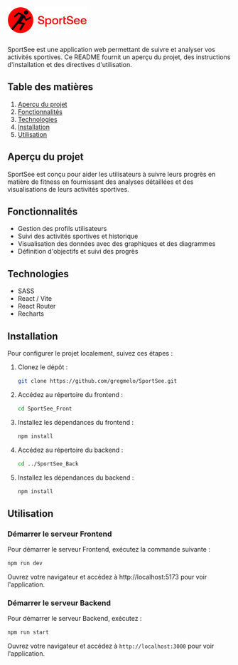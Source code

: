 # ![Logo SportSee](./SportSee_Front/src/assets/logo.png)

SportSee est une application web permettant de suivre et analyser vos activités sportives. Ce README fournit un aperçu du projet, des instructions d'installation et des directives d'utilisation.

## Table des matières
1. [Aperçu du projet](#aperçu-du-projet)
2. [Fonctionnalités](#fonctionnalités)
3. [Technologies](#technologies)
4. [Installation](#installation)
5. [Utilisation](#utilisation)

## Aperçu du projet
SportSee est conçu pour aider les utilisateurs à suivre leurs progrès en matière de fitness en fournissant des analyses détaillées et des visualisations de leurs activités sportives.

## Fonctionnalités
- Gestion des profils utilisateurs
- Suivi des activités sportives et historique
- Visualisation des données avec des graphiques et des diagrammes
- Définition d'objectifs et suivi des progrès

## Technologies
- SASS
- React / Vite
- React Router
- Recharts

## Installation
Pour configurer le projet localement, suivez ces étapes :

1. Clonez le dépôt :
    ```bash
    git clone https://github.com/gregmelo/SportSee.git
    ```
2. Accédez au répertoire du frontend :
    ```bash
    cd SportSee_Front
    ```
3. Installez les dépendances du frontend :
    ```bash
    npm install
    ```
4. Accédez au répertoire du backend :
    ```bash
    cd ../SportSee_Back
    ```
5. Installez les dépendances du backend :
    ```bash
    npm install
    ```

## Utilisation
### Démarrer le serveur Frontend
Pour démarrer le serveur Frontend, exécutez la commande suivante :
```bash
npm run dev
```
Ouvrez votre navigateur et accédez à http://localhost:5173 pour voir l'application.

### Démarrer le serveur Backend
Pour démarrer le serveur Backend, exécutez :
```bash
npm run start
```
Ouvrez votre navigateur et accédez à `http://localhost:3000` pour voir l'application.
